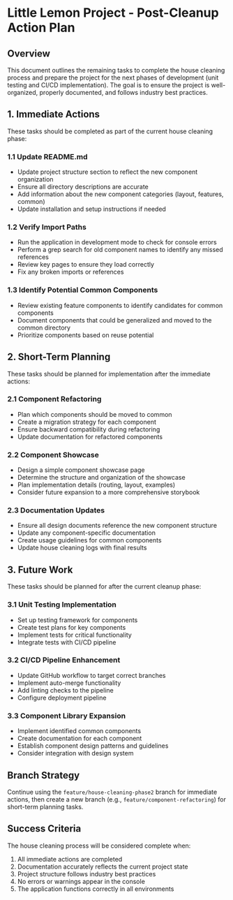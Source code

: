 # Little Lemon Project - Post-Cleanup Action Plan

## Overview

This document outlines the remaining tasks to complete the house cleaning process and prepare the project for the next phases of development (unit testing and CI/CD implementation). The goal is to ensure the project is well-organized, properly documented, and follows industry best practices.

## 1. Immediate Actions

These tasks should be completed as part of the current house cleaning phase:

### 1.1 Update README.md

- Update project structure section to reflect the new component organization
- Ensure all directory descriptions are accurate
- Add information about the new component categories (layout, features, common)
- Update installation and setup instructions if needed

### 1.2 Verify Import Paths

- Run the application in development mode to check for console errors
- Perform a grep search for old component names to identify any missed references
- Review key pages to ensure they load correctly
- Fix any broken imports or references

### 1.3 Identify Potential Common Components

- Review existing feature components to identify candidates for common components
- Document components that could be generalized and moved to the common directory
- Prioritize components based on reuse potential

## 2. Short-Term Planning

These tasks should be planned for implementation after the immediate actions:

### 2.1 Component Refactoring

- Plan which components should be moved to common
- Create a migration strategy for each component
- Ensure backward compatibility during refactoring
- Update documentation for refactored components

### 2.2 Component Showcase

- Design a simple component showcase page
- Determine the structure and organization of the showcase
- Plan implementation details (routing, layout, examples)
- Consider future expansion to a more comprehensive storybook

### 2.3 Documentation Updates

- Ensure all design documents reference the new component structure
- Update any component-specific documentation
- Create usage guidelines for common components
- Update house cleaning logs with final results

## 3. Future Work

These tasks should be planned for after the current cleanup phase:

### 3.1 Unit Testing Implementation

- Set up testing framework for components
- Create test plans for key components
- Implement tests for critical functionality
- Integrate tests with CI/CD pipeline

### 3.2 CI/CD Pipeline Enhancement

- Update GitHub workflow to target correct branches
- Implement auto-merge functionality
- Add linting checks to the pipeline
- Configure deployment pipeline

### 3.3 Component Library Expansion

- Implement identified common components
- Create documentation for each component
- Establish component design patterns and guidelines
- Consider integration with design system

## Branch Strategy

Continue using the `feature/house-cleaning-phase2` branch for immediate actions, then create a new branch (e.g., `feature/component-refactoring`) for short-term planning tasks.

## Success Criteria

The house cleaning process will be considered complete when:

1. All immediate actions are completed
2. Documentation accurately reflects the current project state
3. Project structure follows industry best practices
4. No errors or warnings appear in the console
5. The application functions correctly in all environments

